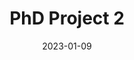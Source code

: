 ---
layout: default
modal-id: 2
date: 2023-01-09
img: pop.png
alt: image-alt2
title: PhD Project 2
project-date: Test2
client: Test2
category: Test2
description: There are over 500K participants in the <a href="https://www.ukbiobank.ac.uk/">UK Biobank</a> study, which includes roughly 80K people who are of non-white British ancestry. However, most studies conducted using UK Biobank data have been done in the white-British subset of its participants. Using population genetics and machine learning methods, I associated the non-white British UK Biobank participants to the European, South Asian, East Asian and African continental ancestry groups (CAGs). These  were further assigned into more homogeneous groups to get a better understanding of the degree of diversity within each CAG. The resulting CAG information could then be used by anyone having access to UK Biobank to perform epidemiological analyses in diverse populations, thereby contributing to the health outcomes of a broader segment of the UK's population. I was happy to see the research done here published in <a href="https://humgenomics.biomedcentral.com/articles/10.1186/s40246-022-00380-5">BMC Human Genomics</a>.
---